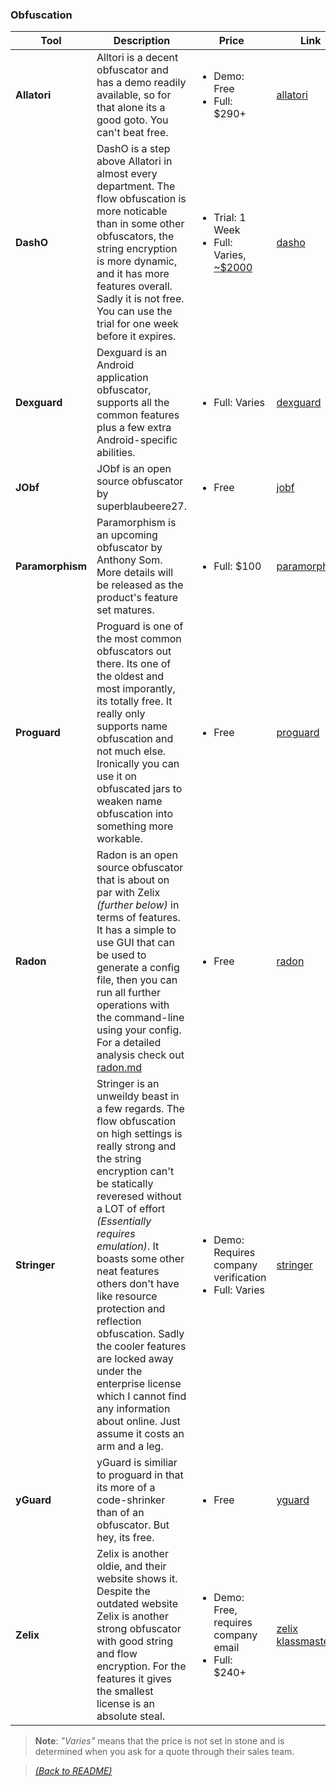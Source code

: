 ### Obfuscation

| Tool  | Description  | Price | Link |
|-------|--------------|-------|------|
| **Allatori** | Alltori is a decent obfuscator and has a demo readily available, so for that alone its a good goto. You can't beat free.  | <ul><li>Demo: Free</li><li>Full: $290+</li></ul> | [allatori](http://www.allatori.com/) |
| **DashO** | DashO is a step above Allatori in almost every department. The flow obfuscation is more noticable than in some other obfuscators, the string encryption is more dynamic, and it has more features overall. Sadly it is not free. You can use the trial for one week before it expires. | <ul><li>Trial: 1 Week </li><li>Full: Varies, [~$2000](https://www2.cs.arizona.edu/~collberg/Teaching/620/2008/Assignments/tools/DashO/) </li></ul> | [dasho](https://www.preemptive.com/products/dasho/overview) |
| **Dexguard** | Dexguard is an Android application obfuscator, supports all the common features plus a few extra Android-specific abilities.  | <ul><li>Full: Varies</li></ul> | [dexguard](https://www.guardsquare.com/en/products/dexguard) |
| **JObf** | JObf is an open source obfuscator by superblaubeere27. | <ul><li>Free</li></ul> | [jobf](https://github.com/superblaubeere27/obfuscator) |
| **Paramorphism** | Paramorphism is an upcoming obfuscator by Anthony Som. More details will be released as the product's feature set matures. | <ul><li>Full: $100</li></ul> | [paramorphism](https://paramorphism.serenity.enterprises/) |
| **Proguard** | Proguard is one of the most common obfuscators out there. Its one of the oldest and most imporantly, its totally free. It really only supports name obfuscation and not much else. Ironically you can use it on obfuscated jars to weaken name obfuscation into something more workable. | <ul><li>Free</li></ul> | [proguard](https://www.guardsquare.com/en/products/proguard) |
| **Radon** | Radon is an open source obfuscator that is about on par with Zelix _(further below)_ in terms of features. It has a simple to use GUI that can be used to generate a config file, then you can run all further operations with the command-line using your config. For a detailed analysis check out [radon.md](obf/radon.md) | <ul><li>Free</li></ul> | [radon](https://github.com/ItzSomebody/Radon) |
| **Stringer** | Stringer is an unweildy beast in a few regards. The flow obfuscation on high settings is really strong and the string encryption can't be statically reveresed without a LOT of effort _(Essentially requires emulation)_. It boasts some other neat features others don't have like resource protection and reflection obfuscation. Sadly the cooler features are locked away under the enterprise license which I cannot find any information about online. Just assume it costs an arm and a leg.  | <ul><li>Demo: Requires company verification</li><li>Full: Varies</li></ul> | [stringer](https://jfxstore.com/stringer/) |
| **yGuard** | yGuard is similiar to proguard in that its more of a code-shrinker than of an obfuscator. But hey, its free. | <ul><li>Free</li></ul> | [yguard](https://www.yworks.com/products/yguard) |
| **Zelix** | Zelix is another oldie, and their website shows it. Despite the outdated website Zelix is another strong obfuscator with good string and flow encryption. For the features it gives the smallest license is an absolute steal. | <ul><li>Demo: Free, requires company email</li><li>Full: $240+</li></ul> | [zelix klassmaster](https://www.zelix.com/klassmaster/index.html) |

> **Note**: _"Varies"_ means that the price is not set in stone and is determined when you ask for a quote through their sales team. 

> [_(Back to README)_](README.md)
